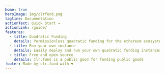```yaml
---
home: true
heroImage: img/clrfund.png
tagline: Documentation
actionText: Quick Start →
actionLink: /guide/
features:
  - title: Quadratic Funding
    details: Permissionless quadratic funding for the ethereum ecosystem
  - title: Run your own instance
    details: Easily deploy and run your own quadratic funding instances
  - title: Free and open source
    details: Clr.fund is a public good for funding public goods
footer: Made by clr.fund with ❤️
---
```


